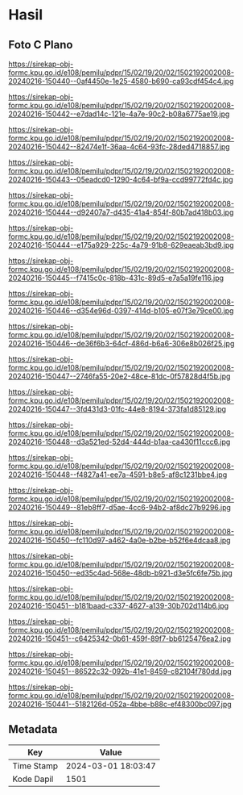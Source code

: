 # Hasil

## Foto C Plano

https://sirekap-obj-formc.kpu.go.id/e108/pemilu/pdpr/15/02/19/20/02/1502192002008-20240216-150440--0af4450e-1e25-4580-b690-ca93cdf454c4.jpg

https://sirekap-obj-formc.kpu.go.id/e108/pemilu/pdpr/15/02/19/20/02/1502192002008-20240216-150442--e7dad14c-121e-4a7e-90c2-b08a6775ae19.jpg

https://sirekap-obj-formc.kpu.go.id/e108/pemilu/pdpr/15/02/19/20/02/1502192002008-20240216-150442--82474e1f-36aa-4c64-93fc-28ded4718857.jpg

https://sirekap-obj-formc.kpu.go.id/e108/pemilu/pdpr/15/02/19/20/02/1502192002008-20240216-150443--05eadcd0-1290-4c64-bf9a-ccd99772fd4c.jpg

https://sirekap-obj-formc.kpu.go.id/e108/pemilu/pdpr/15/02/19/20/02/1502192002008-20240216-150444--d92407a7-d435-41a4-854f-80b7ad418b03.jpg

https://sirekap-obj-formc.kpu.go.id/e108/pemilu/pdpr/15/02/19/20/02/1502192002008-20240216-150444--e175a929-225c-4a79-91b8-629eaeab3bd9.jpg

https://sirekap-obj-formc.kpu.go.id/e108/pemilu/pdpr/15/02/19/20/02/1502192002008-20240216-150445--f7415c0c-818b-431c-89d5-e7a5a19fe116.jpg

https://sirekap-obj-formc.kpu.go.id/e108/pemilu/pdpr/15/02/19/20/02/1502192002008-20240216-150446--d354e96d-0397-414d-b105-e07f3e79ce00.jpg

https://sirekap-obj-formc.kpu.go.id/e108/pemilu/pdpr/15/02/19/20/02/1502192002008-20240216-150446--de36f6b3-64cf-486d-b6a6-306e8b026f25.jpg

https://sirekap-obj-formc.kpu.go.id/e108/pemilu/pdpr/15/02/19/20/02/1502192002008-20240216-150447--2746fa55-20e2-48ce-81dc-0f57828d4f5b.jpg

https://sirekap-obj-formc.kpu.go.id/e108/pemilu/pdpr/15/02/19/20/02/1502192002008-20240216-150447--3fd431d3-01fc-44e8-8194-373fa1d85129.jpg

https://sirekap-obj-formc.kpu.go.id/e108/pemilu/pdpr/15/02/19/20/02/1502192002008-20240216-150448--d3a521ed-52d4-444d-b1aa-ca430f11ccc6.jpg

https://sirekap-obj-formc.kpu.go.id/e108/pemilu/pdpr/15/02/19/20/02/1502192002008-20240216-150448--f4827a41-ee7a-4591-b8e5-af8c1231bbe4.jpg

https://sirekap-obj-formc.kpu.go.id/e108/pemilu/pdpr/15/02/19/20/02/1502192002008-20240216-150449--81eb8ff7-d5ae-4cc6-94b2-af8dc27b9296.jpg

https://sirekap-obj-formc.kpu.go.id/e108/pemilu/pdpr/15/02/19/20/02/1502192002008-20240216-150450--fc110d97-a462-4a0e-b2be-b52f6e4dcaa8.jpg

https://sirekap-obj-formc.kpu.go.id/e108/pemilu/pdpr/15/02/19/20/02/1502192002008-20240216-150450--ed35c4ad-568e-48db-b921-d3e5fc6fe75b.jpg

https://sirekap-obj-formc.kpu.go.id/e108/pemilu/pdpr/15/02/19/20/02/1502192002008-20240216-150451--b181baad-c337-4627-a139-30b702d114b6.jpg

https://sirekap-obj-formc.kpu.go.id/e108/pemilu/pdpr/15/02/19/20/02/1502192002008-20240216-150451--c6425342-0b61-459f-89f7-bb6125476ea2.jpg

https://sirekap-obj-formc.kpu.go.id/e108/pemilu/pdpr/15/02/19/20/02/1502192002008-20240216-150451--86522c32-092b-41e1-8459-c82104f780dd.jpg

https://sirekap-obj-formc.kpu.go.id/e108/pemilu/pdpr/15/02/19/20/02/1502192002008-20240216-150441--5182126d-052a-4bbe-b88c-ef48300bc097.jpg


## Metadata

| Key        | Value               |
| ---------- | ------------------- |
| Time Stamp | 2024-03-01 18:03:47 |
| Kode Dapil | 1501                |



